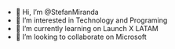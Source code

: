 - 👋 Hi, I’m @StefanMiranda
- 👀 I’m interested in Technology and Programing
- 🌱 I’m currently learning on Launch X LATAM
- 💞️ I’m looking to collaborate on Microsoft 


<!---
StefanMiranda/StefanMiranda is a ✨ special ✨ repository because its `README.md` (this file) appears on your GitHub profile.
You can click the Preview link to take a look at your changes.
--->
